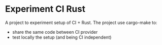 # Experiment CI Rust

A project to experiment setup of CI + Rust.
The project use cargo-make to:

- share the same code between CI provider
- test locally the setup (and being CI independent)
